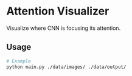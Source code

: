 # Attention Visualizer
Visualize where CNN is focusing its attention.

## Usage
```bash
# Example
python main.py ./data/images/ ./data/output/
```
